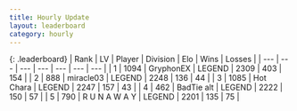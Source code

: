 ```yaml
---
title: Hourly Update
layout: leaderboard
category: hourly
---
```


{: .leaderboard}
| Rank | LV | Player | Division | Elo | Wins | Losses |
| --- | --- | --- | --- | --- | --- | --- |
| <span data-change="0">1</span> | 1094 | <span title="ID: 315148">GryphonEX</span> | LEGEND | <span data-change="0">2309</span> | <span data-change="0">403</span> | <span data-change="0">154</span> |
| <span data-change="0">2</span> | 888 | <span title="ID: 416373">miracle03</span> | LEGEND | <span data-change="0">2248</span> | <span data-change="0">136</span> | <span data-change="0">44</span> |
| <span data-change="0">3</span> | 1085 | <span title="ID: 417840">Hot Chara</span> | LEGEND | <span data-change="0">2247</span> | <span data-change="0">157</span> | <span data-change="0">43</span> |
| <span data-change="0">4</span> | 462 | <span title="ID: 382502">BadTie alt</span> | LEGEND | <span data-change="0">2222</span> | <span data-change="0">150</span> | <span data-change="0">57</span> |
| <span data-change="1">5</span> | 790 | <span title="ID: 66144">R U N A W A Y</span> | LEGEND | <span data-change="12">2201</span> | <span data-change="3">135</span> | <span data-change="0">75</span> |